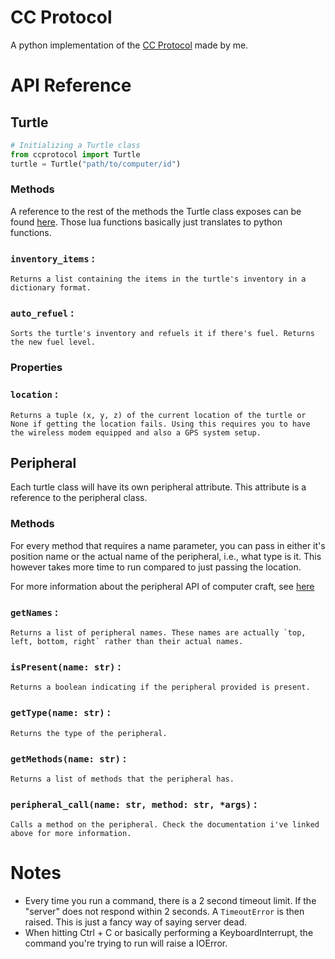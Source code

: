 # CC Protocol
A python implementation of the [CC Protocol](https://github.com/bossauh/cc-protocol) made by me.

# API Reference
## Turtle
```py
# Initializing a Turtle class
from ccprotocol import Turtle
turtle = Turtle("path/to/computer/id")
```

### Methods
A reference to the rest of the methods the Turtle class exposes can be found [here](https://tweaked.cc/module/turtle.html). 
Those lua functions basically just translates to python functions.

### `inventory_items` :
    Returns a list containing the items in the turtle's inventory in a dictionary format.

### `auto_refuel` :
    Sorts the turtle's inventory and refuels it if there's fuel. Returns the new fuel level.

### Properties

### `location` :
    Returns a tuple (x, y, z) of the current location of the turtle or None if getting the location fails. Using this requires you to have the wireless modem equipped and also a GPS system setup.

## Peripheral
Each turtle class will have its own peripheral attribute. This attribute is a reference to the peripheral class.

### Methods
For every method that requires a name parameter, you can pass in either it's position name or the actual name of the peripheral, i.e., what type is it. This however takes more time to run compared to just passing the location.


For more information about the peripheral API of computer craft, see [here](https://tweaked.cc/module/peripheral.html)

### `getNames` : 
    Returns a list of peripheral names. These names are actually `top, left, bottom, right` rather than their actual names.

### `isPresent(name: str)` :
    Returns a boolean indicating if the peripheral provided is present.

### `getType(name: str)` :
    Returns the type of the peripheral.

### `getMethods(name: str)` :
    Returns a list of methods that the peripheral has.

### `peripheral_call(name: str, method: str, *args)` :
    Calls a method on the peripheral. Check the documentation i've linked above for more information.

# Notes
- Every time you run a command, there is a 2 second timeout limit. If the "server" does not respond within 2 seconds. A `TimeoutError` is then raised. This is just a fancy way of saying server dead.
- When hitting Ctrl + C or basically performing a KeyboardInterrupt, the command you're trying to run will raise a IOError.
